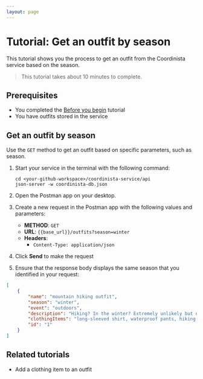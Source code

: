 ```yaml
---
layout: page
---
```


# Tutorial: Get an outfit by season

This tutorial shows you the process to get an outfit from the Coordinista service based on the season.
> This tutorial takes about 10 minutes to complete.

## Prerequisites

* You completed the [Before you begin](before-you-begin.md) tutorial
* You have outfits stored in the service

## Get an outfit by season

Use the `GET` method to get an outfit based on specific parameters, such as season.

1. Start your service in the terminal with the following command:

    ```shell
    cd <your-github-workspace>/coordinista-service/api
    json-server -w coordinista-db.json
    ```

2. Open the Postman app on your desktop.
3. Create a new request in the Postman app with the following values and parameters:
    * **METHOD**: `GET`
    * **URL**: `{{base_url}}/outfits?season=winter`
    * **Headers**:
        * `Content-Type: application/json`

4. Click **Send** to make the request
5. Ensure that the response body displays the same season that you identified in your request:

```json
[
    {
        "name": "mountain hiking outfit",
        "season": "winter",
        "event": "outdoors",
        "description": "Hiking? In the winter? Extremely unlikely but not impossible.",
        "clothingItems": "long-sleeved shirt, waterproof pants, hiking boots, beanie, backpack",
        "id": "1"
    }
]
```

## Related tutorials

* Add a clothing item to an outfit
